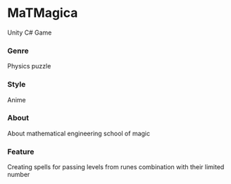 # MaTMagica
Unity C# Game
### Genre
Physics puzzle
### Style
Anime
### About
About mathematical engineering school of magic
### Feature
Сreating spells for passing levels from runes combination with their limited number 

 


